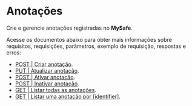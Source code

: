 # Anotações

Crie e gerencie anotações registradas no **MySafe**.


Acesse os documentos abaixo para obter mais informações sobre requisitos, requisições, parâmetros, exemplo de requisição, respostas e erros:

- [POST | Criar anotação](/v4/docs/pt/api-post-create-note).
-  [PUT | Atualizar anotação](/v4/docs/pt/api-put-update-note).
- [POST | Ativar anotação](/v4/docs/pt/api-post-enable-note).
- [POST | Inativar anotação](/v4/docs/pt/api-post-disable-note).
- [GET | Listar todas as anotações](/v4/docs/pt/api-get-list-all-notes).
- [GET | Listar uma anotação por [identifier]](/v4/docs/pt/api-get-list-a-note).
